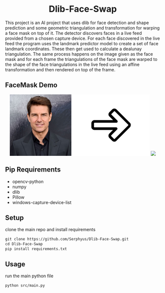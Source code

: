 <h1 align="center">
	Dlib-Face-Swap
</h1>

This project is an AI project that uses dlib for face detection and shape
prediction and some geometric triangulation and transformation for warping
a face mask on top of it. The detector discovers faces in a live feed
provided from a chosen capture device. For each face discovered in the
live feed the program uses the landmark predictor model to create a set
of face landmark coordinates. These then get used to calculate a dealunay
triangulation. The same process happens on the image given as the face
mask and for each frame the triangulations of the face mask are warped to
the shape of the face triangulations in the live feed using an affine
transformation and then rendered on top of the frame.

## FaceMask Demo
<div align="center">
    <img src="./media/tom_cruise.jpg" height="200">
	<img src="./media/right-arrow.png" height="200">
	<img src="./media/demo.gif" height="200">
</div>

## Pip Requirements
- opencv-python
- numpy
- dlib
- Pillow
- windows-capture-device-list

## Setup
clone the main repo and install requirements
```
git clone https://github.com/Serphyus/Dlib-Face-Swap.git
cd Dlib-Face-Swap
pip install requirements.txt
```

## Usage
run the main python file
```
python src/main.py
```
